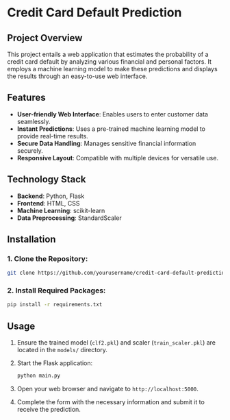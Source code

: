# Credit Card Default Prediction

## Project Overview
This project entails a web application that estimates the probability of a credit card default by analyzing various financial and personal factors. It employs a machine learning model to make these predictions and displays the results through an easy-to-use web interface.

## Features
- **User-friendly Web Interface**: Enables users to enter customer data seamlessly.
- **Instant Predictions**: Uses a pre-trained machine learning model to provide real-time results.
- **Secure Data Handling**: Manages sensitive financial information securely.
- **Responsive Layout**: Compatible with multiple devices for versatile use.

## Technology Stack
- **Backend**: Python, Flask
- **Frontend**: HTML, CSS
- **Machine Learning**: scikit-learn
- **Data Preprocessing**: StandardScaler

## Installation

### 1. Clone the Repository:
```bash
git clone https://github.com/yourusername/credit-card-default-prediction.git && cd credit-card-default-prediction
```
### 2. Install Required Packages:
```bash
pip install -r requirements.txt
```
## Usage

1. Ensure the trained model (`clf2.pkl`) and scaler (`train_scaler.pkl`) are located in the `models/` directory.

2. Start the Flask application:
   
    ```bash
    python main.py
    ```
    
3. Open your web browser and navigate to `http://localhost:5000`.

4. Complete the form with the necessary information and submit it to receive the prediction.

